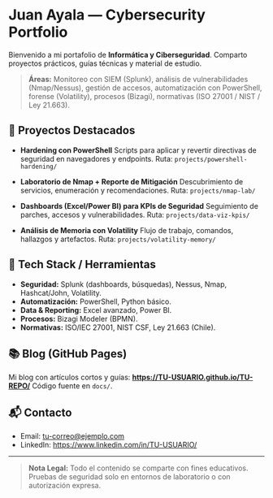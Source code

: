 # Juan Ayala — Cybersecurity Portfolio


Bienvenido a mi portafolio de **Informática y Ciberseguridad**. Comparto proyectos prácticos, guías técnicas y material de estudio.


> **Áreas:** Monitoreo con SIEM (Splunk), análisis de vulnerabilidades (Nmap/Nessus), gestión de accesos, automatización con PowerShell, forense (Volatility), procesos (Bizagi), normativas (ISO 27001 / NIST / Ley 21.663).


## 🚀 Proyectos Destacados


- **Hardening con PowerShell**
Scripts para aplicar y revertir directivas de seguridad en navegadores y endpoints.
Ruta: `projects/powershell-hardening/`


- **Laboratorio de Nmap + Reporte de Mitigación**
Descubrimiento de servicios, enumeración y recomendaciones.
Ruta: `projects/nmap-lab/`


- **Dashboards (Excel/Power BI) para KPIs de Seguridad**
Seguimiento de parches, accesos y vulnerabilidades.
Ruta: `projects/data-viz-kpis/`


- **Análisis de Memoria con Volatility**
Flujo de trabajo, comandos, hallazgos y artefactos.
Ruta: `projects/volatility-memory/`


## 🧰 Tech Stack / Herramientas


- **Seguridad:** Splunk (dashboards, búsquedas), Nessus, Nmap, Hashcat/John, Volatility.
- **Automatización:** PowerShell, Python básico.
- **Data & Reporting:** Excel avanzado, Power BI.
- **Procesos:** Bizagi Modeler (BPMN).
- **Normativas:** ISO/IEC 27001, NIST CSF, Ley 21.663 (Chile).


## 📚 Blog (GitHub Pages)


Mi blog con artículos cortos y guías: **https://TU-USUARIO.github.io/TU-REPO/**
Código fuente en `docs/`.


## 📬 Contacto


- Email: tu-correo@ejemplo.com
- LinkedIn: https://www.linkedin.com/in/TU-USUARIO/


---


> **Nota Legal:** Todo el contenido se comparte con fines educativos. Pruebas de seguridad solo en entornos de laboratorio o con autorización expresa.
